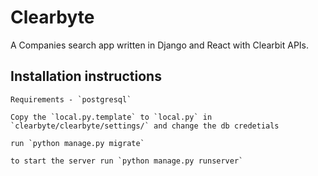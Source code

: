 # Clearbyte
A Companies search app written in Django and React with Clearbit APIs.

## Installation instructions 

    Requirements - `postgresql`

    Copy the `local.py.template` to `local.py` in `clearbyte/clearbyte/settings/` and change the db credetials

    run `python manage.py migrate`

    to start the server run `python manage.py runserver`


